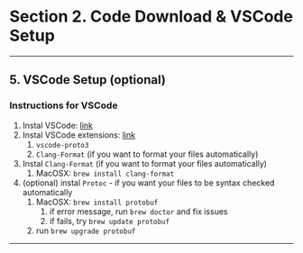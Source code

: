 # Section 2. Code Download & VSCode Setup

---

## 5. VSCode Setup (optional)

### Instructions for VSCode

1. Instal VSCode: [link](https://code.visualstudio.com/)
2. Instal VSCode extensions: [link](https://code.visualstudio.com/docs/editor/extension-gallery#_browse-and-install-extensions)
   1. `vscode-proto3`
   2. `Clang-Format` (if you want to format your files automatically)
3. Instal `Clang-Format` (if you want to format your files automatically)
   1. MacOSX: `brew install clang-format`
4. (optional) instal `Protoc` - if you want your files to be syntax checked automatically
   1. MacOSX: `brew install protobuf`
      1. if error message, run `brew doctor` and fix issues
      2. if fails, try `brew update protobuf`
   2. run `brew upgrade protobuf`

---